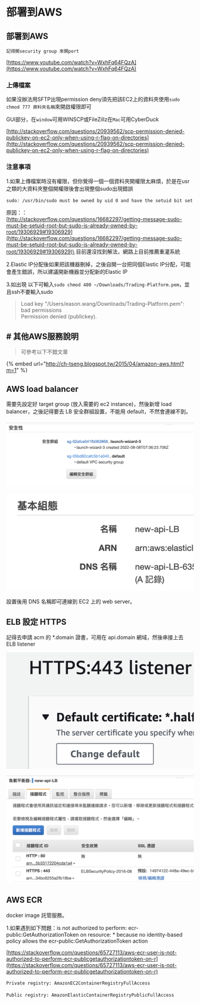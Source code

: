 # 部署到AWS

## 部署到AWS

```
記得開security group 來開port
```

[https://www.youtube.com/watch?v=WxhFq64FQzA](https://www.youtube.com/watch?v=WxhFq64FQzA)

### 上傳檔案

如果沒辦法用SFTP出現permission deny須先把該EC2上的資料夾使用`sudo chmod 777 資料夾名稱`來開啟權限即可

GUI部分，在`window`可用WINSCP或FileZillz在`Mac`可用CyberDuck

[http://stackoverflow.com/questions/20939562/scp-permission-denied-publickey-on-ec2-only-when-using-r-flag-on-directories](http://stackoverflow.com/questions/20939562/scp-permission-denied-publickey-on-ec2-only-when-using-r-flag-on-directories)

### 注意事項

1.如果上傳檔案時沒有權限，但你覺得一個一個資料夾開權限太麻煩，於是在usr之類的大資料夾整個開權限後會出現整個sudo出現錯誤

```
sudo: /usr/bin/sudo must be owned by uid 0 and have the setuid bit set
```

原因：：\
[http://stackoverflow.com/questions/16682297/getting-message-sudo-must-be-setuid-root-but-sudo-is-already-owned-by-root/19306929#19306929](http://stackoverflow.com/questions/16682297/getting-message-sudo-must-be-setuid-root-but-sudo-is-already-owned-by-root/19306929#19306929)\
目前還沒找到解法，網路上目前推薦重灌系統

2.Elastic IP分配後如果把該機器刪掉，之後自開一台把同個Elastic IP分配，可能會產生錯誤，所以建議開新機器並分配新的Elastic IP

3.如出現 以下可輸入`sudo chmod 400 ~/Downloads/Trading-Platform.pem`，並且ssh不要輸入sudo

> Load key "/Users/eason.wang/Downloads/Trading-Platform.pem": bad permissions\
> Permission denied (publickey).

## # 其他AWS服務說明

> 可參考以下不錯文章

{% embed url="http://ch-tseng.blogspot.tw/2015/04/amazon-aws.html?m=1" %}

## AWS load balancer

需要先設定好 target group (放入需要的 ec2 instance)，然後新增 load balancer，之後記得要去 LB 安全群組設置，不能用 default，不然會連線不到。

<img src=".gitbook/assets/截圖 2022-08-08 下午7.46.32.png" alt="" data-size="original">

![](<.gitbook/assets/截圖 2022-08-08 下午7.48.27.png>)

設置後用 DNS 名稱即可連線到 EC2 上的 web server。

## ELB 設定 HTTPS

記得去申請 acm 的 \*.domain 證書，可用在 api.domain 網域，然後串接上去 ELB listener&#x20;

![](<.gitbook/assets/截圖 2022-08-09 上午9.44.24.png>)

![](<.gitbook/assets/截圖 2022-08-09 上午9.43.47.png>)

## AWS ECR

docker image 託管服務。

1.如果遇到如下問題：is not authorized to perform: ecr-public:GetAuthorizationToken on resource: \* because no identity-based policy allows the ecr-public:GetAuthorizationToken action

[https://stackoverflow.com/questions/65727113/aws-ecr-user-is-not-authorized-to-perform-ecr-publicgetauthorizationtoken-on-r](https://stackoverflow.com/questions/65727113/aws-ecr-user-is-not-authorized-to-perform-ecr-publicgetauthorizationtoken-on-r)

```
Private registry: AmazonEC2ContainerRegistryFullAccess

Public registry: AmazonElasticContainerRegistryPublicFullAccess
```
